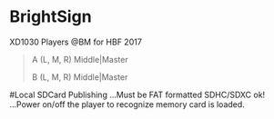 # BrightSign
XD1030 Players @BM for HBF 2017
>A  (L, M, R)  Middle|Master
>
>B  (L, M, R)  Middle|Master



#Local SDCard Publishing
...Must be FAT formatted SDHC/SDXC ok!
...Power on/off the player to recognize memory card is loaded.


